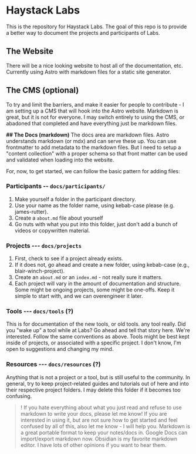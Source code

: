 # Haystack Labs

This is the repository for Haystack Labs. The goal of this repo is to provide a better way to document the projects and participants of Labs. 

## The Website 
There will be a nice looking website to host all of the documentation, etc. Currently using Astro with markdown files for a static site generator. 

## The CMS (optional)
To try and limit the barriers, and make it easier for people to contribute - I am setting up a CMS that will hook into the Astro website. Markdown is great, but it is not for everyone. I may switch entirely to using the CMS, or abadoned that completed and have everything just be markdown files.

**## The Docs (markdown)**
The docs area are markdown files. Astro understands markdown (or mdx) and can serve these up. You can use frontmatter to add metadata to the markdown files. But I need to setup a "content collection" with a proper schema so that front matter can be used and validated when loading into the website. 

For, now, to get started, we can follow the basic pattern for adding files: 

### Participants -- `docs/participants/` 
1. Make yourself a folder in the participant directory. 
2. Use your name as the folder name, using kebab-case please (e.g. james-rutter). 
3. Create a `about.md` file about yourself
4. Go nuts with what you put into this folder, just don't add a bunch of videos or copywritten material. 

### Projects --- `docs/projects`
1. First, check to see if a project already exists. 
2. If it does not, go ahead and create a new folder, using kebab-case (e.g., blair-winch-project). 
3. Create an `about.md` or an `index.md` - not really sure it matters.
4. Each project will vary in the amount of documentation and structure. Some might be ongoing projects, some might be one-offs. Keep it simple to start with, and we can overengineer it later. 

### Tools --- `docs/tools` (?)
This is for documentation of the new tools, or old tools. any tool really. Did you "wake up" a tool while at Labs? Go ahead and tell that story here. We're interested. Follow the same conventions as above. Tools might be best kept inside of projects, or associated with a specific project. I don't know, I'm open to suggestions and changing my mind. 

### Resources --- `docs/resources` (?)
Anything that is not a project or a tool, but is still useful to the community. In general, try to keep project-related guides and tutorials out of here and into their respective project folders. I may delete this folder if it becomes too confusing. 

>! If you hate everything about what you just read and refuse to use markdown to write your docs, please let me know! If you are interested in using it, but are not sure how to get started and feel confused by all of this, also let me know - I will help you. Markdown is a great portable format to keep your notes/docs in. Google Docs can import/export markdown now. Obsidian is my favorite markdown editor. I have lots of other opinions if you want to hear them. 